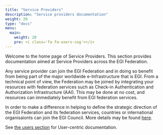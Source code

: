 ```yaml
---
title: "Service Providers"
description: "Service providers documentation"
weight: 20
type: "docs"
menu:
  main:
    weight: 20
    pre: <i class='fa fa-users-cog'></i>
---
```


Welcome to the home page of Service Providers. This section provides
documentation aimed at Service Providers across the EGI Federation.

Any service provider can join the EGI Federation and in doing so benefit from
being part of the major worldwide e-Infrastructure that is EGI. From a technical 
point of view, the Federation may be joined by integrating your resources with
federation services such as Check-in Authentication and Authorization
Infrastructure (AAI). This may be done at no cost, and resources can immediately
benefit from EGI federation services.

In order to make a difference in helping to define the strategic direction of
the EGI Federation and its federation services, countries or international
organisaionts can join the EGI Council. More details may be found
[here](https://www.egi.eu/about/egi-council/joining-the-egi-council/).

See [the users section](../users) for User-centric documentation.
